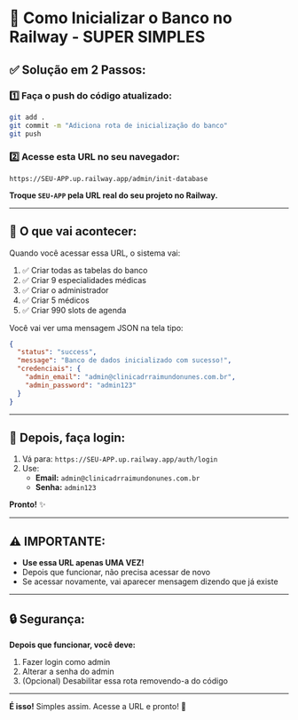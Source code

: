 # 🚀 Como Inicializar o Banco no Railway - SUPER SIMPLES

## ✅ Solução em 2 Passos:

### 1️⃣ Faça o push do código atualizado:

```bash
git add .
git commit -m "Adiciona rota de inicialização do banco"
git push
```

### 2️⃣ Acesse esta URL no seu navegador:

```
https://SEU-APP.up.railway.app/admin/init-database
```

**Troque `SEU-APP` pela URL real do seu projeto no Railway.**

---

## 🎯 O que vai acontecer:

Quando você acessar essa URL, o sistema vai:

1. ✅ Criar todas as tabelas do banco
2. ✅ Criar 9 especialidades médicas
3. ✅ Criar o administrador
4. ✅ Criar 5 médicos
5. ✅ Criar 990 slots de agenda

Você vai ver uma mensagem JSON na tela tipo:

```json
{
  "status": "success",
  "message": "Banco de dados inicializado com sucesso!",
  "credenciais": {
    "admin_email": "admin@clinicadrraimundonunes.com.br",
    "admin_password": "admin123"
  }
}
```

---

## 🔑 Depois, faça login:

1. Vá para: `https://SEU-APP.up.railway.app/auth/login`
2. Use:
   - **Email:** `admin@clinicadrraimundonunes.com.br`
   - **Senha:** `admin123`

**Pronto!** ✨

---

## ⚠️ IMPORTANTE:

- **Use essa URL apenas UMA VEZ!**
- Depois que funcionar, não precisa acessar de novo
- Se acessar novamente, vai aparecer mensagem dizendo que já existe

---

## 🔒 Segurança:

**Depois que funcionar, você deve:**

1. Fazer login como admin
2. Alterar a senha do admin
3. (Opcional) Desabilitar essa rota removendo-a do código

---

**É isso!** Simples assim. Acesse a URL e pronto! 🎊
